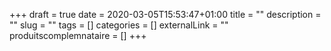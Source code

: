 +++ 
draft = true 
date = 2020-03-05T15:53:47+01:00 
title = "" 
description = "" 
slug = "" 
tags = [] 
categories = [] 
externalLink = "" 
produitscomplemnataire = [] 
+++
